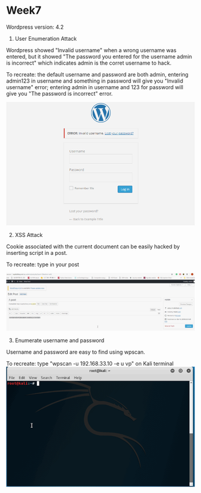 # Week7

Wordpress version: 4.2

1. User Enumeration Attack

Wordpress showed "Invalid username" when a wrong username was entered, but it showed "The password you entered for the username admin is incorrect" which indicates admin is the corret username to hack.

To recreate: the default username and password are both admin, entering admin123 in username and something in password will give you "Invalid username" error; entering admin in username and 123 for password will give you "The password is incorrect" error.


![](username.gif)




2. XSS Attack

Cookie associated with the current document can be easily hacked by inserting script in a post.

To recreate: type <script>alert(document.cookie);</script> in your post

![](xss_script.gif)



3. Enumerate username and password

Username and password are easy to find using wpscan. 

To recreate: type "wpscan -u 192.168.33.10 -e u vp" on Kali terminal
![](wpscan.gif)
